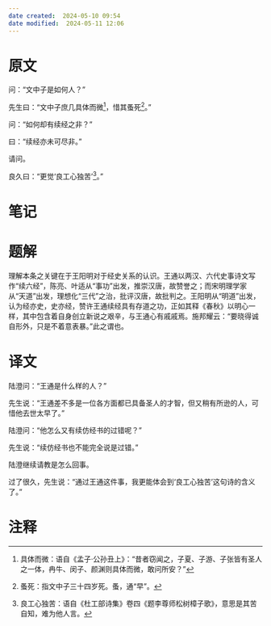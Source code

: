 ```yaml
---
date created:  2024-05-10 09:54
date modified:  2024-05-11 12:06
---
```

# 原文
问：“文中子是如何人？”

先生曰：“文中子庶几具体而微[^1]，惜其蚤死[^2]。”

问：“如何却有续经之非？”

曰：“续经亦未可尽非。”

请问。

良久曰：“更觉‘良工心独苦’[^3]。”
# 笔记

# 题解
理解本条之关键在于王阳明对于经史关系的认识。王通以两汉、六代史事诗文写作“续六经”，陈亮、叶适从“事功”出发，推崇汉唐，故赞誉之；而宋明理学家从“天道”出发，理想化“三代”之治，批评汉唐，故批判之。王阳明从“明道”出发，认为经亦史，史亦经，赞许王通续经具有存道之功，正如其释《春秋》以明心一样，其中包含着自身创立新说之艰辛，与王通心有戚戚焉。施邦耀云：“要晓得诚自形外，只是不着意表暴。”此之谓也。
# 译文
陆澄问：“王通是什么样的人？”

先生说：“王通差不多是一位各方面都已具备圣人的才智，但又稍有所逊的人，可惜他去世太早了。”

陆澄问：“他怎么又有续仿经书的过错呢？”

先生说：“续仿经书也不能完全说是过错。”

陆澄继续请教是怎么回事。

过了很久，先生说：“通过王通这件事，我更能体会到‘良工心独苦’这句诗的含义了。”
# 注释

[^1]: 具体而微：语自《孟子·公孙丑上》：“昔者窃闻之，子夏、子游、子张皆有圣人之一体，冉牛、闵子、颜渊则具体而微，敢问所安？”
[^2]: 蚤死：指文中子三十四岁死。蚤，通“早”。
[^3]: 良工心独苦：语自《杜工部诗集》卷四《题李尊师松树樟子歌》，意思是其苦自知，难为他人言。